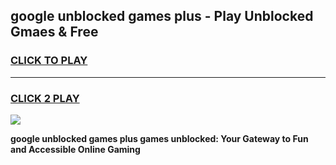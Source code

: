
## google unblocked games plus - Play Unblocked Gmaes & Free
<h3>
<a href="https://news.freeplayer.one?title=google_unblocked_games_plus&ref=16F">CLICK TO PLAY</a></h3>
<hr>

<h3>
<a href="https://news.freeplayer.one?title=google_unblocked_games_plus&ref=16F">CLICK 2 PLAY</a>
  
</h3>

<a href="https://news.freeplayer.one?title=google_unblocked_games_plus&ref=16F/"><img src="https://clearcache.store/games.png"></a>


**google unblocked games plus games unblocked: Your Gateway to Fun and Accessible Online Gaming**

